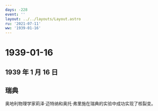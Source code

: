 ```yaml
---
days: -228
event: ''
layout: ../../layouts/Layout.astro
ru: '2021-07-11'
ww: '1939-01-16'
---
```


# 1939-01-16

## 1939 年 1 月 16 日

## 瑞典

奥地利物理学家莉泽·迈特纳和奥托·弗里施在瑞典的实验中成功实现了核裂变。